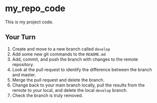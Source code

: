 # my_repo_code
This is my project code.
## Your Turn

1. Create and move to a new branch called `develop`
2. Add some new git commands to the `README.md`
3. Add, commit, and push the branch with changes to the remote repository.
4. Look at the pull request to identify the difference between the branch and master.
5. Merge the pull request and delete the branch.
6. Change back to your main branch locally, pull the results from the remote to your local, and delete the local `develop` branch.
7. Check the branch is truly removed.
